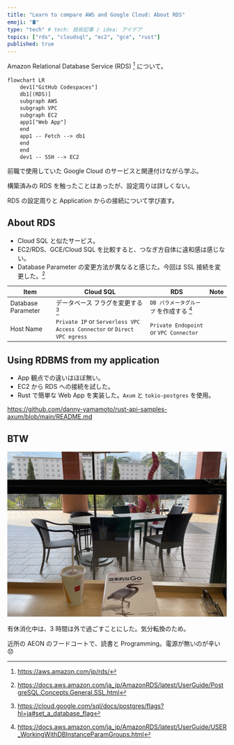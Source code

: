 ```yaml
---
title: "Learn to compare AWS and Google Cloud: About RDS"
emoji: "🛢️"
type: "tech" # tech: 技術記事 / idea: アイデア
topics: ["rds", "cloudsql", "ec2", "gce", "rust"]
published: true
---
```

Amazon Relational Database Service (RDS) [^4] について。

```mermaid
flowchart LR
    dev1["GitHub Codespaces"]
    db1[(RDS)]
    subgraph AWS
    subgraph VPC
    subgraph EC2
    app1["Web App"]
    end
    app1 -- Fetch --> db1
    end
    end
    dev1 -- SSH --> EC2
```

前職で使用していた Google Cloud のサービスと関連付けながら学ぶ。

構築済みの RDS を触ったことはあったが、設定周りは詳しくない。

RDS の設定周りと Application からの接続について学び直す。

## About RDS
- Cloud SQL と似たサービス。
- EC2/RDS、GCE/Cloud SQL を比較すると、つなぎ方自体に違和感は感じない。
- Database Parameter の変更方法が異なると感じた。今回は SSL 接続を変更した。[^3]

|Item|Cloud SQL|RDS|Note|
|----|----|----|----|
|Database Parameter|データベース フラグを変更する [^1]|`DB パラメータグループ` を作成する [^2]||
|Host Name|`Private IP` or `Serverless VPC Access Connector` or `Direct VPC egress`|`Private Endopoint` or `VPC Connector`|

## Using RDBMS from my application
- App 観点での違いはほぼ無い。
- EC2 から RDS への接続を試した。
- Rust で簡単な Web App を実装した。`Axum` と `tokio-postgres` を使用。

https://github.com/danny-yamamoto/rust-api-samples-axum/blob/main/README.md

## BTW
![cafe](/images/1941b8ec27e658-a.jpg)

有休消化中は、3 時間は外で過ごすことにした。気分転換のため。

近所の AEON のフードコートで、読書と Programming。電源が無いのが辛い 😞

[^1]: https://cloud.google.com/sql/docs/postgres/flags?hl=ja#set_a_database_flag
[^2]: https://docs.aws.amazon.com/ja_jp/AmazonRDS/latest/UserGuide/USER_WorkingWithDBInstanceParamGroups.html
[^3]: https://docs.aws.amazon.com/ja_jp/AmazonRDS/latest/UserGuide/PostgreSQL.Concepts.General.SSL.html
[^4]: https://aws.amazon.com/jp/rds/
